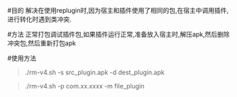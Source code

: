#目的
解决在使用replugin时,因为宿主和插件使用了相同的包,在宿主中调用插件,进行转化时遇到类冲突.

#方法
正常打包调试插件包,如果插件运行正常,准备放入宿主时,解压apk,然后删除冲突包,然后重新打包apk

#使用方法
> ./rm-v4.sh -s src_plugin.apk -d dest_plugin.apk

>./rm-v4.sh -p com.xx.xxxx -m file_plugin